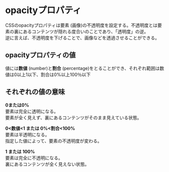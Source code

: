 # opacityプロパティ
CSSのopacityプロパティは要素 (画像)の不透明度を設定する。不透明度とは要素の裏にあるコンテンツが隠れる度合いのことであり、「透明度」の逆。   
逆に言えば、不透明度を下げることで、画像などを透過させることができる。

## opacityプロパティの値
値には**数値** (number)と**割合** (percentage)をとることができ、それぞれ範囲は数値は0以上1以下、割合は0%以上100％以下

## それぞれの値の意味
**0または0%**  
要素は完全に透明になる。  
要素が全く見えず、裏にあるコンテンツがそのまま見えている状態。

**0<数値<1 または 0%<割合<100%**  
要素は半透明になる。  
指定した値によって、要素の不透明度が変わる。

**1 または 100%**  
要素は完全に不透明になる。  
裏にあるコンテンツが全く見えない状態。